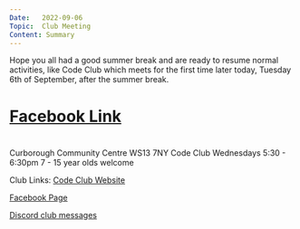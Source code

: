 ```yaml
---
Date:   2022-09-06
Topic:  Club Meeting
Content: Summary
---
```

Hope you all had a good summer break and are ready to resume normal activities, like Code Club which meets for the first time later today, Tuesday 6th of September, after the summer break.

# [Facebook Link](https://www.facebook.com/1481985248595237/posts/5167482523378806/)

#
Curborough Community Centre
WS13 7NY
Code Club
Wednesdays 5:30 - 6:30pm
7 - 15 year olds welcome

Club Links:
[Code Club Website](https://lichfield-code-club.github.io/)

[Facebook Page](https://www.facebook.com/LichfieldCoders)

[Discord club messages](https://discord.gg/szz6xGK)

